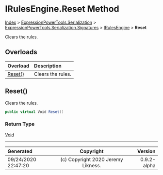 ﻿# IRulesEngine.Reset Method

[Index](../index.md) > [ExpressionPowerTools.Serialization](ExpressionPowerTools.Serialization.a.md) > [ExpressionPowerTools.Serialization.Signatures](ExpressionPowerTools.Serialization.Signatures.n.md) > [IRulesEngine](ExpressionPowerTools.Serialization.Signatures.IRulesEngine.i.md) > **Reset**

Clears the rules.

## Overloads

| Overload | Description |
| :-- | :-- |
| [Reset()](#reset) | Clears the rules. |
## Reset()

Clears the rules.

```csharp
public virtual Void Reset()
```

### Return Type

 [Void](https://docs.microsoft.com/dotnet/api/system.void) 



---

| Generated | Copyright | Version |
| :-- | :-: | --: |
| 09/24/2020 22:47:20 | (c) Copyright 2020 Jeremy Likness. | 0.9.2-alpha |
